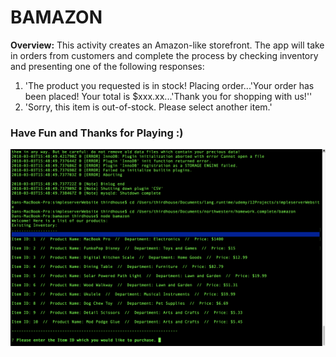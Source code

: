 # BAMAZON

**Overview:**
This activity creates an Amazon-like storefront. The app will take in orders from customers and complete the process by checking inventory and presenting one of the following responses:
1. 'The product you requested is in stock! Placing order...'Your order has been placed! Your total is $xxx.xx...'Thank you for shopping with us!''
2. 'Sorry, this item is out-of-stock. Please select another item.'

### Have Fun and Thanks for Playing :)

![alt text](https://github.com/dacogemini/bamazon/blob/master/Screen%20Shot%202018-03-03%20at%2010.04.46%20AM.png)
